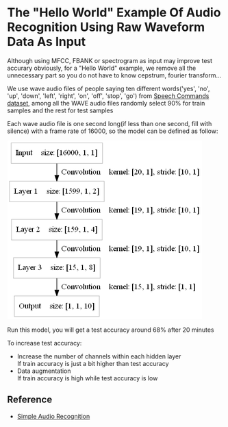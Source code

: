 The "Hello World" Example Of Audio Recognition Using Raw Waveform Data As Input 
====

Although using MFCC, FBANK or spectrogram as input may improve test accurary obviously, for a "Hello World" example, we remove all the unnecessary part so you do not have to know cepstrum, fourier transform...


We use wave audio files of people saying ten different words('yes', 'no', 'up', 'down', 'left', 'right', 'on', 'off', 'stop', 'go') from [Speech Commands dataset](https://storage.cloud.google.com/download.tensorflow.org/data/speech_commands_v0.01.tar.gz), among all the WAVE audio files randomly select 90% for train samples and the rest for test samples


Each wave audio file is one second long(if less than one second, fill with silence) with a frame rate of 16000, so the model can be defined as follow:
<div><img src="files/model.png" /></div> 

Run this model, you will get a test accuracy around 68% after 20 minutes


To increase test accuracy:
* Increase the number of channels within each hidden layer<br>
	If train accuracy is just a bit higher than test accuracy
* Data augmentation<br>
    If train accuracy is high while test accuracy is low

Reference
----
* [Simple Audio Recognition](https://www.tensorflow.org/versions/master/tutorials/audio_recognition)









